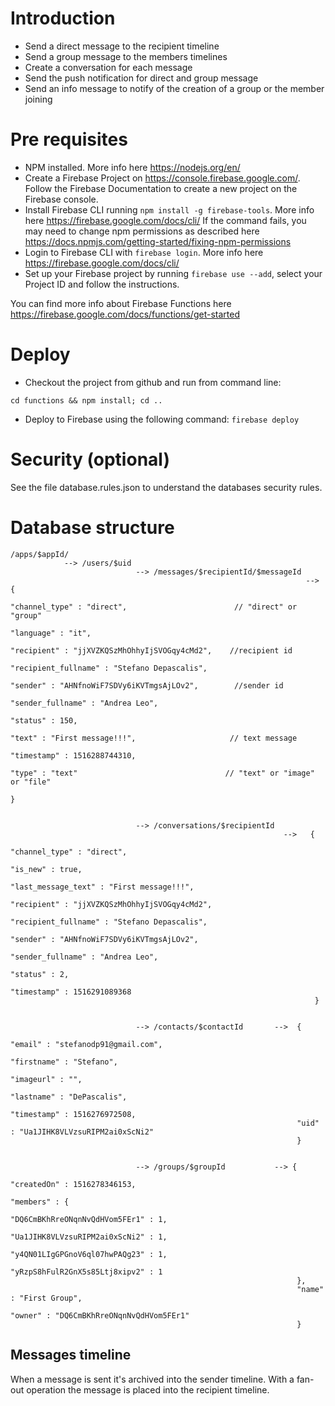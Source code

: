 # Introduction

* Send a direct message to the recipient timeline
* Send a group message to the members timelines
* Create a conversation for each message
* Send the push notification for direct and group message
* Send an info message to notify of the creation of a group or the member joining

# Pre requisites

* NPM installed. More info here https://nodejs.org/en/
* Create a Firebase Project on https://console.firebase.google.com/. Follow the Firebase Documentation to create a new project on the Firebase console.
* Install Firebase CLI running ```npm install -g firebase-tools```. 
More info here https://firebase.google.com/docs/cli/ 
If the command fails, you may need to change npm permissions as described here https://docs.npmjs.com/getting-started/fixing-npm-permissions
* Login to Firebase CLI with ```firebase login```. More info here  https://firebase.google.com/docs/cli/
* Set up your Firebase project by running ```firebase use --add```, select your Project ID and follow the instructions.

You can find more info about Firebase Functions here https://firebase.google.com/docs/functions/get-started

# Deploy
* Checkout the project from github and run from command line:
```
cd functions && npm install; cd ..
```
* Deploy to Firebase using the following command: ```firebase deploy```

# Security (optional)
See the file database.rules.json to understand the databases security rules.


# Database structure

```
/apps/$appId/
            --> /users/$uid
                            --> /messages/$recipientId/$messageId
                                                                  --> {
                                                                        "channel_type" : "direct",                        // "direct" or "group"
                                                                        "language" : "it",
                                                                        "recipient" : "jjXVZKQSzMhOhhyIjSVOGqy4cMd2",    //recipient id
                                                                        "recipient_fullname" : "Stefano Depascalis",
                                                                        "sender" : "AHNfnoWiF7SDVy6iKVTmgsAjLOv2",        //sender id
                                                                        "sender_fullname" : "Andrea Leo",
                                                                        "status" : 150,
                                                                        "text" : "First message!!!",                     // text message
                                                                        "timestamp" : 1516288744310,
                                                                        "type" : "text"                                 // "text" or "image" or "file"                 
                                                                      }


                            --> /conversations/$recipientId
                                                             -->   {
                                                                    "channel_type" : "direct",
                                                                    "is_new" : true,
                                                                    "last_message_text" : "First message!!!",
                                                                    "recipient" : "jjXVZKQSzMhOhhyIjSVOGqy4cMd2",
                                                                    "recipient_fullname" : "Stefano Depascalis",
                                                                    "sender" : "AHNfnoWiF7SDVy6iKVTmgsAjLOv2",
                                                                    "sender_fullname" : "Andrea Leo",
                                                                    "status" : 2,
                                                                    "timestamp" : 1516291089368
                                                                    }
                            
                            
                            --> /contacts/$contactId       -->  {
                                                                "email" : "stefanodp91@gmail.com",
                                                                "firstname" : "Stefano",
                                                                "imageurl" : "",
                                                                "lastname" : "DePascalis",
                                                                "timestamp" : 1516276972508,
                                                                "uid" : "Ua1JIHK8VLVzsuRIPM2ai0xScNi2"
                                                                }


                            --> /groups/$groupId           --> {
                                                                "createdOn" : 1516278346153,
                                                                "members" : {
                                                                    "DQ6CmBKhRreONqnNvQdHVom5FEr1" : 1,
                                                                    "Ua1JIHK8VLVzsuRIPM2ai0xScNi2" : 1,
                                                                    "y4QN01LIgGPGnoV6ql07hwPAQg23" : 1,
                                                                    "yRzpS8hFulR2GnX5s85Ltj8xipv2" : 1
                                                                },
                                                                "name" : "First Group",
                                                                "owner" : "DQ6CmBKhRreONqnNvQdHVom5FEr1"
                                                                }
```                                                 




## Messages timeline
When a message is sent it's archived into the sender timeline. With a fan-out operation the message is placed into the recipient timeline.

